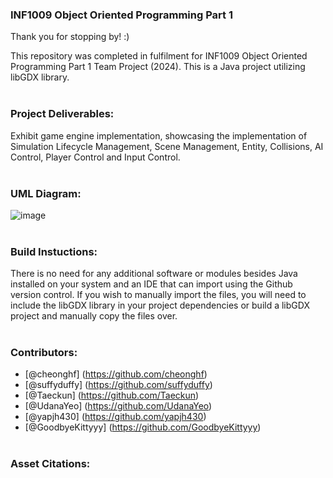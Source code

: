 ### INF1009 Object Oriented Programming Part 1 

Thank you for stopping by! :)

This repository was completed in fulfilment for INF1009 Object Oriented Programming Part 1 Team Project (2024). This is a Java project utilizing libGDX library. <br><br>

### Project Deliverables:
Exhibit game engine implementation, showcasing the implementation of Simulation Lifecycle Management, Scene Management, Entity, Collisions, AI Control, Player Control and Input Control. <br><br>

### UML Diagram:

![image](https://github.com/GoodbyeKittyyy/SIT-INF1009-Object-Oriented-Programming-Part-1/assets/152409352/358d0b54-6c0b-4556-9575-3b9cddec7ee6)<br><br>


### Build Instuctions:
There is no need for any additional software or modules besides Java installed on your system and an IDE that can import using the Github version control.
If you wish to manually import the files, you will need to include the libGDX library in your project dependencies or build a libGDX project and manually copy the files over.<br><br>

### Contributors:

-   [@cheonghf] (https://github.com/cheonghf)
-   [@suffyduffy] (https://github.com/suffyduffy)
-   [@Taeckun] (https://github.com/Taeckun)
-   [@UdanaYeo] (https://github.com/UdanaYeo)
-   [@yapjh430] (https://github.com/yapjh430)
-   [@GoodbyeKittyyy] (https://github.com/GoodbyeKittyyy)<br><br>

### Asset Citations:


